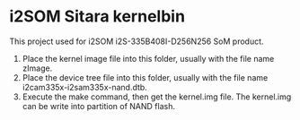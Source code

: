 # i2SOM Sitara kernelbin

This project used for i2SOM i2S-335B408I-D256N256 SoM product.

1. Place the kernel image file into this folder, usually with the file name zImage.
2. Place the device tree file into this folder, usually with the file name i2cam335x-i2sam335x-nand.dtb.
3. Execute the make command, then get the kernel.img file. The kernel.img can be write into partition of NAND flash.
